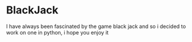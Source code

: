 # BlackJack
I have always been fascinated by the game black jack and so i decided to work on one in python, i hope you enjoy it
